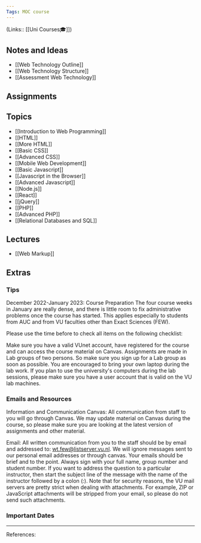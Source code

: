 ```yaml
---
Tags: MOC course
---
```

(Links:: [[Uni Courses🎓]])
## Notes and Ideas
- [[Web Technology Outline]]
- [[Web Technology Structure]]
- [[Assessment Web Technology]]
## Assignments
## Topics
- [[Introduction to Web Programming]]
- [[HTML]]
- [[More HTML]]
- [[Basic CSS]]
- [[Advanced CSS]]
- [[Mobile Web Development]]
- [[Basic Javascript]]
- [[Javascript in the Browser]]
- [[Advanced Javascript]]
- [[Node.js]]
- [[React]]
- [[jQuery]]
- [[PHP]]
- [[Advanced PHP]]
- [[Relational Databases and SQL]]
## Lectures
- [[Web Markup]]
## Extras
### Tips
December 2022-January 2023: Course Preparation
The four course weeks in January are really dense, and there is little room to fix administrative problems once the course has started. This applies especially to students from AUC and from VU faculties other than Exact Sciences (FEW).

Please use the time before to check all items on the following checklist:

Make sure you have a valid VUnet account, have registered for the course and can access the course material on Canvas.
Assignments are made in Lab groups of two persons. So make sure you sign up for a Lab group as soon as possible.
You are encouraged to bring your own laptop during the lab work. If you plan to use the university's computers during the lab sessions, please make sure you have a user account that is valid on the VU lab machines.
### Emails and Resources
Information and Communication
Canvas: All communication from staff to you will go through Canvas. We may update material on Canvas during the course, so please make sure you are looking at the latest version of assignments and other material.

Email: All written communication from you to the staff should be by email and addressed to: wt.few@listserver.vu.nl. We will ignore messages sent to our personal email addresses or through canvas. Your emails should be brief and to the point. Always sign with your full name, group number and student number. If you want to address the question to a particular instructor, then start the subject line of the message with the name of the instructor followed by a colon (:). Note that for security reasons, the VU mail servers are pretty strict when dealing with attachments. For example, ZIP or JavaScript attachments will be stripped from your email, so please do not send such attachments.
### Important Dates
___
References:
